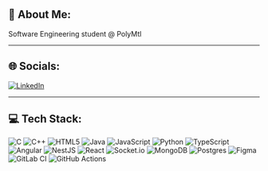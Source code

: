 ## 💫 About Me:
Software Engineering student @ PolyMtl

---

## 🌐 Socials:
[![LinkedIn](https://img.shields.io/badge/LinkedIn-0077B5?style=flat&logo=linkedin&logoColor=white)](https://www.linkedin.com/in/anis-mehenni/)

---

## 💻 Tech Stack:
![C](https://img.shields.io/badge/C-00599C?style=flat&logo=c&logoColor=white)
![C++](https://img.shields.io/badge/C++-00599C?style=flat&logo=c%2B%2B&logoColor=white)
![HTML5](https://img.shields.io/badge/HTML5-E34F26?style=flat&logo=html5&logoColor=white)
![Java](https://img.shields.io/badge/Java-ED8B00?style=flat&logo=java&logoColor=white)
![JavaScript](https://img.shields.io/badge/JavaScript-F7DF1E?style=flat&logo=javascript&logoColor=black)
![Python](https://img.shields.io/badge/Python-3776AB?style=flat&logo=python&logoColor=white)
![TypeScript](https://img.shields.io/badge/TypeScript-007ACC?style=flat&logo=typescript&logoColor=white)
![Angular](https://img.shields.io/badge/Angular-DD0031?style=flat&logo=angular&logoColor=white)
![NestJS](https://img.shields.io/badge/NestJS-E0234E?style=flat&logo=nestjs&logoColor=white)
![React](https://img.shields.io/badge/React-61DAFB?style=flat&logo=react&logoColor=black)
![Socket.io](https://img.shields.io/badge/Socket.io-010101?style=flat&logo=socketdotio&logoColor=white)
![MongoDB](https://img.shields.io/badge/MongoDB-4EA94B?style=flat&logo=mongodb&logoColor=white)
![Postgres](https://img.shields.io/badge/Postgres-4169E1?style=flat&logo=postgresql&logoColor=white)
![Figma](https://img.shields.io/badge/Figma-F24E1E?style=flat&logo=figma&logoColor=white)
![GitLab CI](https://img.shields.io/badge/GitLab_CI-FC6D26?style=flat&logo=gitlab&logoColor=white)
![GitHub Actions](https://img.shields.io/badge/GitHub_Actions-2088FF?style=flat&logo=github-actions&logoColor=white)

